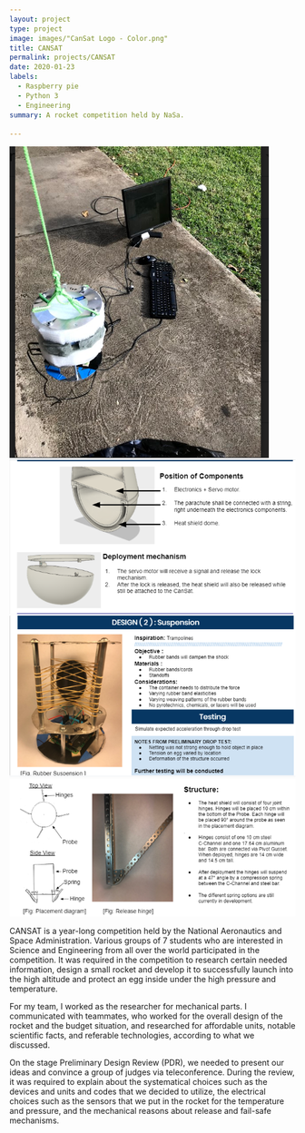 ```yaml
---
layout: project
type: project
image: images/"CanSat Logo - Color.png"
title: CANSAT
permalink: projects/CANSAT
date: 2020-01-23
labels:
  - Raspberry pie 
  - Python 3
  - Engineering
summary: A rocket competition held by NaSa.

---
```


<div class="ui small rounded images">
  <img class="ui image" src="../images/Acclerometer.PNG">
  <img class="ui image" src="../images/Blueprint.PNG">
  <img class="ui image" src="../images/Suspension.PNG">
  <img class="ui image" src="../images/Umbrella Method.PNG">
</div>


  CANSAT is a year-long competition held by the National Aeronautics and Space Administration. Various groups of 7 students who are interested in Science and Engineering from all over the world participated in the competition. It was required in the competition to research certain needed information, design a small rocket and develop it to successfully launch into the high altitude and protect an egg inside under the high pressure and temperature.

  For my team, I worked as the researcher for mechanical parts. I communicated with teammates, who worked for the overall design of the rocket and the budget situation, and researched for affordable units, notable scientific facts, and referable technologies, according to what we discussed.
  
  On the stage Preliminary Design Review (PDR), we needed to present our ideas and convince a group of judges via teleconference. During the review, it was required to explain about the systematical choices such as the devices and units and codes that we decided to utilize, the electrical choices such as the sensors that we put in the rocket for the temperature and pressure, and the mechanical reasons about release and fail-safe mechanisms.
